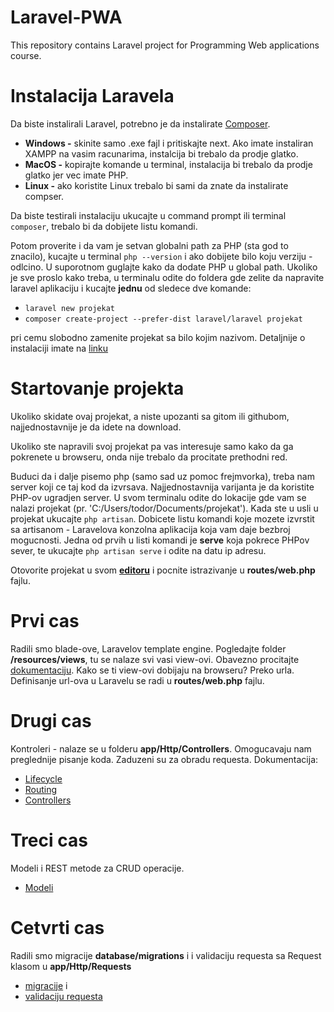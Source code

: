 # Laravel-PWA
This repository contains Laravel project for Programming Web applications course.

# Instalacija Laravela
Da biste instalirali Laravel, potrebno je da instalirate [Composer](https://getcomposer.org/).
* **Windows -** skinite samo .exe fajl i pritiskajte next.
  Ako imate instaliran XAMPP na vasim racunarima, instalcija bi trebalo da prodje glatko.
* **MacOS -** kopirajte komande u terminal, instalacija bi trebalo da prodje glatko jer vec imate PHP.
* **Linux -** ako koristite Linux trebalo bi sami da znate da instalirate compser.

Da biste testirali instalaciju ukucajte u command prompt ili terminal `composer`, trebalo bi da dobijete listu komandi.

Potom proverite i da vam je setvan globalni path za PHP (sta god to znacilo), kucajte u terminal `php --version` i ako dobijete bilo koju verziju - odlcino. U suporotnom guglajte kako da dodate PHP u global path.
Ukoliko je sve proslo kako treba, u terminalu odite do foldera gde zelite da napravite laravel aplikaciju i kucajte **jednu** od sledece dve komande:
* `laravel new projekat`
* `composer create-project --prefer-dist laravel/laravel projekat`

pri cemu slobodno zamenite projekat sa bilo kojim nazivom.
Detaljnije o instalaciji imate na [linku](https://laravel.com/docs/5.8/installation)

# Startovanje projekta
Ukoliko skidate ovaj projekat, a niste upozanti sa gitom ili githubom, najjednostavnije je da idete na download.

Ukoliko ste napravili svoj projekat pa vas interesuje samo kako da ga pokrenete u browseru, onda nije trebalo da procitate prethodni red.

Buduci da i dalje pisemo php (samo sad uz pomoc frejmvorka), treba nam server koji ce taj kod da izvrsava.
Najjednostavnija varijanta je da koristite PHP-ov ugradjen server. 
U svom terminalu odite do lokacije gde vam se nalazi projekat (pr. 'C:/Users/todor/Documents/projekat'). Kada ste u usli u projekat ukucajte `php artisan`.
Dobicete listu komandi koje mozete izvrstit sa artisanom - Laravelova konzolna aplikacija koja vam daje bezbroj mogucnosti.
Jedna od prvih u listi komandi je  **serve** koja pokrece PHPov sever, te ukucajte `php artisan serve` i odite na datu ip adresu.

Otovorite projekat u svom **[editoru](https://www.jetbrains.com/phpstorm/)** i pocnite istrazivanje u **routes/web.php** fajlu.

# Prvi cas
Radili smo blade-ove, Laravelov template engine. Pogledajte folder **/resources/views**, tu se nalaze svi vasi view-ovi.
Obavezno procitajte [dokumentaciju](https://laravel.com/docs/5.8/blade).
Kako se ti view-ovi dobijaju na browseru? Preko urla. Definisanje url-ova u Laravelu se radi u **routes/web.php** fajlu.

# Drugi cas 
Kontroleri - nalaze se u folderu **app/Http/Controllers**. Omogucavaju nam preglednije pisanje koda. Zaduzeni su za obradu requesta.
Dokumentacija:
* [Lifecycle](https://laravel.com/docs/5.8/lifecycle)
* [Routing](https://laravel.com/docs/5.8/routing)
* [Controllers](https://laravel.com/docs/5.8/controllers)

# Treci cas 
Modeli i REST metode za CRUD operacije.
* [Modeli](https://laravel.com/docs/5.8/eloquent)

# Cetvrti cas
Radili smo migracije **database/migrations** i i validaciju requesta sa Request klasom u **app/Http/Requests**
* [migracije](https://laravel.com/docs/5.8/migrations) i 
* [validaciju requesta](https://laravel.com/docs/5.8/validation)
